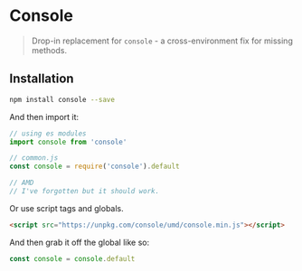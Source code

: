 # Console

> Drop-in replacement for `console` - a cross-environment fix for missing
methods.

## Installation

``` sh
npm install console --save
```

And then import it:

``` js
// using es modules
import console from 'console'

// common.js
const console = require('console').default

// AMD
// I've forgotten but it should work.
```

Or use script tags and globals.

``` html
<script src="https://unpkg.com/console/umd/console.min.js"></script>
```

And then grab it off the global like so:

``` js
const console = console.default
```
